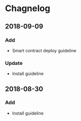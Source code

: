 # Chagnelog

## 2018-09-09
### Add
- Smart contract deploy guideline
### Update
- Install guideline

## 2018-08-30
### Add
- Install guideline